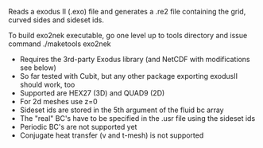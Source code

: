 Reads a exodus II (.exo) file and generates a .re2 file containing the grid,
curved sides and sideset ids. 

To build exo2nek executable, go one level up to tools directory and issue command ./maketools exo2nek

   - Requires the 3rd-party Exodus library (and NetCDF with modifications see below) 
   - So far tested with Cubit, but any other package exporting exodusII should work, too
   - Supported are HEX27 (3D) and QUAD9 (2D)
   - For 2d meshes use z=0
   - Sideset ids are stored in the 5th argument of the fluid bc array
   - The "real" BC's have to be specified in the .usr file using the sideset ids 
   - Periodic BC's are not supported yet
   - Conjugate heat transfer (v and t-mesh) is not supported
